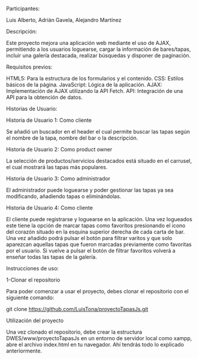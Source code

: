Participantes:
 
Luis Alberto, Adrián Gavela, Alejandro Martínez
 
Descripción:
 
Este proyecto mejora una aplicación web mediante el uso de AJAX, permitiendo a los usuarios loguearse, cargar la información de bares/tapas, incluir una galería destacada, realizar búsquedas y disponer de paginación.
 
Requisitos previos:
 
HTML5: Para la estructura de los formularios y el contenido.
CSS: Estilos básicos de la página. 
JavaScript: Lógica de la aplicación.
AJAX: Implementación de AJAX utilizando la API Fetch.
API: Integración de una API para la obtención de datos.
 
Historias de Usuario:
 
Historia de Usuario 1: Como cliente
 
Se añadió un buscador en el header el cual permite buscar las tapas según el nombre de la tapa, nombre del bar o la descripción.
 
Historia de Usuario 2: Como product owner
 
La selección de productos/servicios destacados está situado en el carrusel, el cual mostrará las tapas más populares.
 
Historia de Usuario 3: Como administrador
 
El administrador puede loguearse y poder gestionar las tapas ya sea modificando, añadiendo tapas o eliminándolas.
 
Historia de Usuario 4: Como cliente
 
El cliente puede registrarse y loguearse en la aplicación. Una vez logueados este tiene la opción de marcar tapas como favoritos presionando el icono del corazón situado en la esquina superior derecha de cada carta de bar. Una vez añadido podrá pulsar el botón para filtrar varitos y que solo aparezcan aquellas tapas que fueron marcadas previamente como favoritas por el usuario. Si vuelve a pulsar el botón de filtrar favoritos volverá a enseñar todas las tapas de la galería.
 
Instrucciones de uso:
 
1-Clonar el repositorio
 
Para poder comenzar a usar el proyecto, debes clonar el repositorio con el siguiente comando:
 
git clone https://github.com/LuisTona/proyectoTapasJs.git

Utilización del proyecto


Una vez clonado el repositorio, debe crear la estructura DWES/www/proyectoTapasJs en un entorno de servidor local como xampp,
abre el archivo index.html en tu navegador. Ahí tendrás todo lo explicado anteriormente.